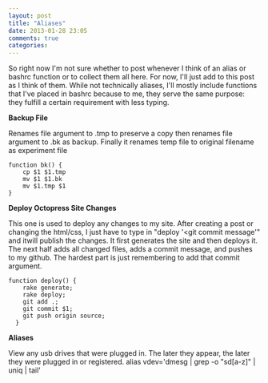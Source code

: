 ```yaml
---
layout: post
title: "Aliases"
date: 2013-01-28 23:05
comments: true
categories: 
---
```



So right now I'm not sure whether to post whenever I think of an alias or bashrc function or to collect them all here. For now, I'll just add to this post as I think of them. While not technically aliases, I'll mostly include functions that I've placed in bashrc because to me, they serve the same purpose: they fulfill a certain requirement with less typing.

<!-- more -->

**Backup File**

Renames file argument to <filename>.tmp to preserve a copy then renames file argument to <filename>.bk as backup. Finally it renames temp file to original filename as experiment file

	function bk() {
	    cp $1 $1.tmp
	    mv $1 $1.bk
	    mv $1.tmp $1
	}

**Deploy Octopress Site Changes**

This one is used to deploy any changes to my site. After creating a post or changing the html/css, I just have to type in "deploy '<git commit message'" and itwill publish the changes. It first generates the site and then deploys it. The next half adds all changed files, adds a commit message, and pushes to my github. The hardest part is just remembering to add that commit argument.

	function deploy() {
	    rake generate;
	    rake deploy;
	    git add .;
	    git commit $1;
	    git push origin source;
	  }


**Aliases**

View any usb drives that were plugged in. The later they appear, the later they were plugged in or registered.
	alias vdev='dmesg | grep -o "sd[a-z]" | uniq | tail'
